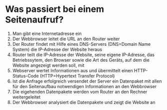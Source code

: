 # Was passiert bei einem Seitenaufruf?
1. Man gibt eine Internetadresse ein
2. Der Webbrowser leitet die URL an den Router weiter
3. Der Router findet mit Hilfe eines DNS-Servers (DNS=Domain Name System) die IP-Adresse der Website heraus
4. Router teilt die IP-Adresse der Website, seine eigene IP-Adresse, das Betriebssytem, den Browser sowie die Art des Geräts, auf dem die Website angezeigt werden soll, mit
5. Webserver wertet Informationen aus und übermittelt einen HTTP-Status-Code (HTTP=Hypertext Transfer Protocol) 
6. Ist die Anfrage erfolgreich versendet der Server ein Datenpaket mit allen für den Seitenaufbau notwendigen Informationen an den Webbrowser
7. Die eigehenden Datenpakete werden vom Router an den Rechner weitergeleitet
8. Der Webbrowser analysiert die Datenpakete und zeigt die Website an



